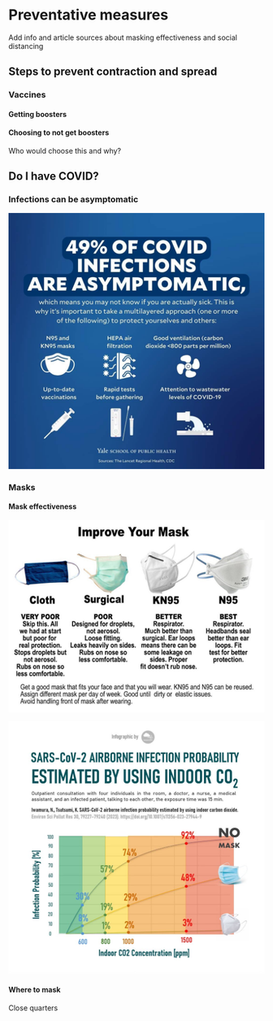 # Preventative measures
Add info and article sources about masking effectiveness and social distancing
## Steps to prevent contraction and spread
### Vaccines
#### Getting boosters
#### Choosing to not get boosters
Who would choose this and why? 

## Do I have COVID?
### Infections can be asymptomatic
![infections can be asymptomatic](../images/infections_can_be_asymptomatic.jpeg)
### Masks
#### Mask effectiveness
![improve your mask](../images/improve_your_mask.jpeg)

![mask effectiveness](../images/mask_effectiveness.jpeg)
#### Where to mask
Close quarters


